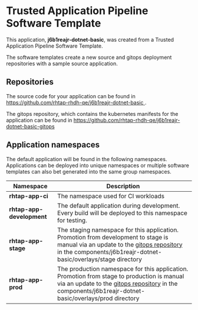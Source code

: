 # Trusted Application Pipeline Software Template

This application, **j6b1reajr-dotnet-basic**, was created from a Trusted Application Pipeline Software Template.

The software templates create a new source and gitops deployment repositories with a sample source application. 

## Repositories

The source code for your application can be found in [https://github.com/rhtap-rhdh-qe/j6b1reajr-dotnet-basic ](https://github.com/rhtap-rhdh-qe/j6b1reajr-dotnet-basic ).
 
The gitops repository, which contains the kubernetes manifests for the application can be found in 
[https://github.com/rhtap-rhdh-qe/j6b1reajr-dotnet-basic-gitops ](https://github.com/rhtap-rhdh-qe/j6b1reajr-dotnet-basic-gitops ) 

## Application namespaces 

The default application will be found in the following namespaces. Applications can be deployed into unique namespaces or multiple software templates can also bet generated into the same group namespaces.  

|  Namespace   |  Description   |  
| -------- | -------- |
| **rhtap-app-ci** | The namespace used for CI workloads |
| **rhtap-app-development** | The default application during development. Every build will be deployed to this namespace for testing. |
| **rhtap-app-stage** | The staging namespace for this application. Promotion from development to stage is manual via an update to the [gitops repository](https://github.com/rhtap-rhdh-qe/j6b1reajr-dotnet-basic-gitops ) in the components/j6b1reajr-dotnet-basic/overlays/stage directory |
| **rhtap-app-prod** | The production namespace for this application. Promotion from stage to production is manual via an update to the [gitops repository](https://github.com/rhtap-rhdh-qe/j6b1reajr-dotnet-basic-gitops ) in the components/j6b1reajr-dotnet-basic/overlays/prod directory |